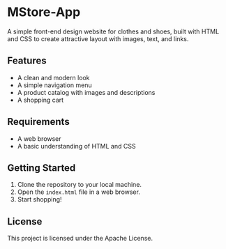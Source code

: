# MStore-App

A simple front-end design website for clothes and shoes, built with HTML and CSS to create attractive layout with images, text, and links.

## Features

* A clean and modern look
* A simple navigation menu
* A product catalog with images and descriptions
* A shopping cart

## Requirements

* A web browser
* A basic understanding of HTML and CSS

## Getting Started

1. Clone the repository to your local machine.
2. Open the `index.html` file in a web browser.
3. Start shopping!

## License

This project is licensed under the Apache License.

